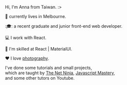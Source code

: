 Hi, I'm Anna from Taiwan. :>

:round_pushpin: currently lives in Melbourne.

:🎓: a recent graduate and junior front-end web developer. 

:computer: I work with React. 

:ninja: I'm skilled at React | MaterialUI. 

:heart: I love [photography](https://lightroom.app.link/FtABlusKbsb). 

I've done some tutorials and small projects,   
which are taught by [The Net Ninja](https://www.youtube.com/c/TheNetNinja), [Javascript Mastery](https://www.youtube.com/c/JavaScriptMastery),   
and some other tutors on Youtube.
